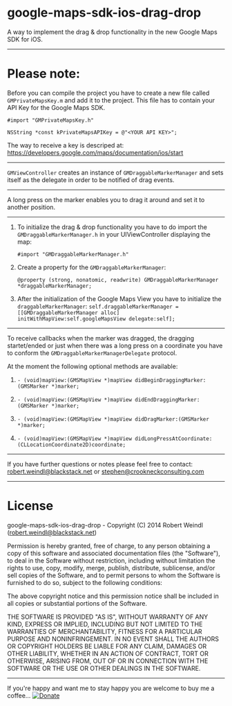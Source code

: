 google-maps-sdk-ios-drag-drop
=============================
A way to implement the drag &amp; drop functionality in the new Google Maps SDK for iOS.
***
Please note:
=============================
Before you can compile the project you have to create a new file called ```GMPrivateMapsKey.m``` and add it to the project. This file has to contain your API Key for the Google Maps SDK.
```
#import "GMPrivateMapsKey.h"

NSString *const kPrivateMapsAPIKey = @"<YOUR API KEY>";
```
  The way to receive a key is descriped at: https://developers.google.com/maps/documentation/ios/start

***

`GMViewController` creates an instance of `GMDraggableMarkerManager` and sets itself as the delegate in order to be notified of drag events.

***

A long press on the marker enables you to drag it around and set it to another position.

***

1. To initialize the drag & drop functionality you have to do import the `GMDraggableMarkerManager.h` in your UIViewController displaying the map:

	```#import "GMDraggableMarkerManager.h"```
2.	Create a property for the `GMDraggableMarkerManager`:

	```@property (strong, nonatomic, readwrite) GMDraggableMarkerManager *draggableMarkerManager;```


3. After the initialization of the Google Maps View you have to initialize the `draggableMarkerManager`:
	    `self.draggableMarkerManager = [[GMDraggableMarkerManager alloc] initWithMapView:self.googleMapsView delegate:self];`

***

To receive callbacks when the marker was dragged, the dragging startet/ended or just when there was a long press on a coordinate you have to conform the `GMDraggableMarkerManagerDelegate` protocol.

At the moment the following optional methods are available:

1.	`- (void)mapView:(GMSMapView *)mapView didBeginDraggingMarker:(GMSMarker *)marker;`


2.	`- (void)mapView:(GMSMapView *)mapView didEndDraggingMarker:(GMSMarker *)marker;`

3.	`- (void)mapView:(GMSMapView *)mapView didDragMarker:(GMSMarker *)marker;`

4.	`- (void)mapView:(GMSMapView *)mapView didLongPressAtCoordinate:(CLLocationCoordinate2D)coordinate;`


***

If you have further questions or notes please feel free to contact:<br/>
robert.weindl@blackstack.net or stephen@crookneckconsulting.com

***

License
=============================
google-maps-sdk-ios-drag-drop - Copyright (C) 2014 Robert Weindl (robert.weindl@blackstack.net)

Permission is hereby granted, free of charge, to any person obtaining a copy of this software and associated documentation files (the "Software"), to deal in the Software without restriction, including without limitation the rights to use, copy, modify, merge, publish, distribute, sublicense, and/or sell copies of the Software, and to permit persons to whom the Software is furnished to do so, subject to the following conditions:

The above copyright notice and this permission notice shall be included in all copies or substantial portions of the Software.

THE SOFTWARE IS PROVIDED "AS IS", WITHOUT WARRANTY OF ANY KIND, EXPRESS OR IMPLIED, INCLUDING BUT NOT LIMITED TO THE WARRANTIES OF MERCHANTABILITY, FITNESS FOR A PARTICULAR PURPOSE AND NONINFRINGEMENT. IN NO EVENT SHALL THE AUTHORS OR COPYRIGHT HOLDERS BE LIABLE FOR ANY CLAIM, DAMAGES OR OTHER LIABILITY, WHETHER IN AN ACTION OF CONTRACT, TORT OR OTHERWISE, ARISING FROM, OUT OF OR IN CONNECTION WITH THE SOFTWARE OR THE USE OR OTHER DEALINGS IN THE SOFTWARE.

***

If you're happy and want me to stay happy you are welcome to buy me a coffee…
[![Donate](http://dribbble.s3.amazonaws.com/users/1390/screenshots/114752/shot_1297673467.png)](https://www.paypal.com/cgi-bin/webscr?cmd=_s-xclick&hosted_button_id=CJJTQQQGG2CJQ)

